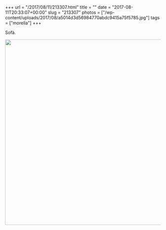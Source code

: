 +++
url = "/2017/08/11/213307.html"
title = ""
date = "2017-08-11T20:33:07+00:00"
slug = "213307"
photos = ["/wp-content/uploads/2017/08/a5014d3d56984770abdc9415a75f5785.jpg"]
tags = ["morella"]
+++

Sofà.

<img src="/wp-content/uploads/2017/08/a5014d3d56984770abdc9415a75f5785.jpg" width="600" height="600" style="height: auto" />
